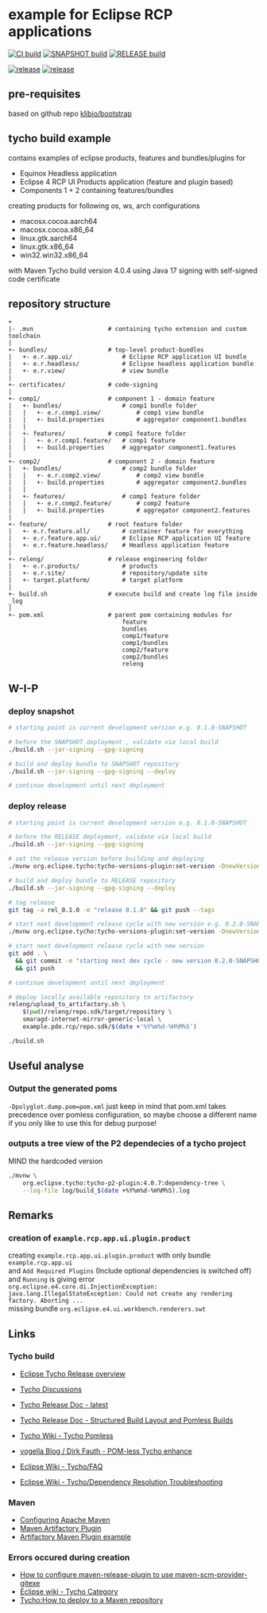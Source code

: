 # example for Eclipse RCP applications

[![CI build](https://github.com/klibio/example.pde.rcp/actions/workflows/10_build-validation.yml/badge.svg)](https://github.com/klibio/example.pde.rcp/actions/workflows/10_build-validation.yml)
[![SNAPSHOT build](https://github.com/klibio/example.pde.rcp/actions/workflows/20_snapshot-deployment.yml/badge.svg)](https://github.com/klibio/example.pde.rcp/actions/workflows/20_snapshot-deployment.yml)
[![RELEASE build](https://github.com/klibio/example.pde.rcp/actions/workflows/30_release-deployment/badge.svg)](https://github.com/klibio/example.pde.rcp/actions/workflows/30_release-deployment.yml)

[![release](https://reposilite.klib.io/api/badge/latest/releases/example/rcp/products/?color=40c14a&name=example.pde.rcp)](https://reposilite.klib.io/#/releases/example/rcp/products)
[![release](https://reposilite.klib.io/api/badge/latest/snapshots/example/rcp/products/?color=40c14a&name=example.pde.rcp)](https://reposilite.klib.io/#/snapshots/example/rcp/products)

## pre-requisites

based on github repo [klibio/bootstrap](https://github.com/klibio/bootstrap)

## tycho build example

contains examples of eclipse products, features and bundles/plugins for

* Equinox Headless application
* Eclipse 4 RCP UI Products application (feature and plugin based)
* Components 1 + 2 containing features/bundles

creating products for following os, ws, arch configurations

* macosx.cocoa.aarch64
* macosx.cocoa.x86_64
* linux.gtk.aarch64
* linux.gtk.x86_64
* win32.win32.x86_64

with Maven Tycho build version 4.0.4
using Java 17
signing with self-signed code certificate

## repository structure

```text
+
|- .mvn                     # containing tycho extension and custom toolchain
|
+- bundles/                 # top-level product-bundles
|   +- e.r.app.ui/              # Eclipse RCP application UI bundle 
|   +- e.r.headless/            # Eclipse headless application bundle 
|   +- e.r.view/                # view bundle
|
+- certificates/            # code-signing
|
+- comp1/                   # component 1 - domain feature
|   +- bundles/                 # comp1 bundle folder
|   |   +- e.r.comp1.view/          # comp1 view bundle
|   |   +- build.properties         # aggregator component1.bundles
|   |
|   +- features/            # comp1 feature folder
|   |   +- e.r.comp1.feature/   # comp1 feature
|   |   +- build.properties     # aggregator component1.features
|
+- comp2/                   # component 2 - domain feature
|   +- bundles/                 # comp2 bundle folder
|   |   +- e.r.comp2.view/          # comp2 view bundle
|   |   +- build.properties         # aggregator component2.bundles
|   |
|   +- features/                # comp1 feature folder
|   |   +- e.r.comp2.feature/       # comp2 feature
|   |   +- build.properties         # aggregator component2.features
|
+- feature/                 # root feature folder
|   +- e.r.feature.all/         # container feature for everything
|   +- e.r.feature.app.ui/      # Eclipse RCP application UI feature
|   +- e.r.feature.headless/    # Headless application feature
|
+- releng/                  # release engineering folder
|   +- e.r.products/            # products
|   +- e.r.site/                # repository/update site
|   +- target.platform/         # target platform
|
+- build.sh                 # execute build and create log file inside _log
|
+- pom.xml                  # parent pom containing modules for
                                feature
                                bundles
                                comp1/feature
                                comp1/bundles
                                comp2/feature
                                comp2/bundles
                                releng

```

## W-I-P



### deploy snapshot

```bash
# starting point is current development version e.g. 0.1.0-SNAPSHOT

# before the SNAPSHOT deployment , validate via local build
./build.sh --jar-signing --gpg-signing

# build and deploy bundle to SNAPSHOT repository
./build.sh --jar-signing --gpg-signing --deploy

# continue development until next deployment
```

### deploy release

```bash
# starting point is current development version e.g. 0.1.0-SNAPSHOT

# before the RELEASE deployment, validate via local build
./build.sh --jar-signing --gpg-signing

# set the release version before building and deploying
./mvnw org.eclipse.tycho:tycho-versions-plugin:set-version -DnewVersion=0.1.0

# build and deploy bundle to RELEASE repository
./build.sh --jar-signing --gpg-signing --deploy

# tag release
git tag -a rel_0.1.0 -m "release 0.1.0" && git push --tags

# start next development release cycle with new version e.g. 0.2.0-SNAPSHOT
./mvnw org.eclipse.tycho:tycho-versions-plugin:set-version -DnewVersion=0.2.0-SNAPSHOT

# start next development release cycle with new version 
git add . \
  && git commit -m "starting next dev cycle - new version 0.2.0-SNAPSHOT" \
  && git push

# continue development until next deployment
```

```bash
# deploy locally available repository to artifactory
releng/upload_to_artifactory.sh \
    $(pwd)/releng/repo.sdk/target/repository \
    smaragd-internet-mirror-generic-local \
    example.pde.rcp/repo.sdk/$(date +'%Y%m%d-%H%M%S')
```
```bash
./build.sh
```

## Useful analyse

### Output the generated poms

`-Dpolyglot.dump.pom=pom.xml` just keep in mind that pom.xml takes
precedence over pomless configuration, so maybe choose a different name
if you only like to use this for debug purpose!

### outputs a tree view of the P2 dependecies of a tycho project 

MIND the hardcoded version

```bash
./mvnw \
    org.eclipse.tycho:tycho-p2-plugin:4.0.7:dependency-tree \
    --log-file log/build_$(date +%Y%m%d-%H%M%S).log
```

## Remarks

### creation of `example.rcp.app.ui.plugin.product`

creating `example.rcp.app.ui.plugin.product` with only bundle `example.rcp.app.ui` \
and `Add Required Plugins` (Include optional dependencies is switched off) \
and `Running` is giving error \
`org.eclipse.e4.core.di.InjectionException: java.lang.IllegalStateException: Could not create any rendering factory. Aborting ...` \
missing bundle `org.eclipse.e4.ui.workbench.renderers.swt`

## Links

### Tycho build

* [Eclipse Tycho Release overview](https://projects.eclipse.org/projects/technology.tycho)
* [Tycho Discussions](https://github.com/eclipse-tycho/tycho/discussions)
* [Tycho Release Doc - latest](https://tycho.eclipseprojects.io/doc/master/StructuredBuild.html)
* [Tycho Release Doc - Structured Build Layout and Pomless Builds](https://tycho.eclipseprojects.io/doc/master/StructuredBuild.html)
* [Tycho Wiki - Tycho Pomless](https://github.com/eclipse-tycho/tycho/wiki/Tycho-Pomless)

* [vogella Blog / Dirk Fauth - POM-less Tycho enhance](https://www.vogella.com/blog/pom-less-tycho-enhanced/)
* [Eclipse Wiki - Tycho/FAQ](https://wiki.eclipse.org/Tycho/FAQ)
* [Eclipse Wiki - Tycho/Dependency Resolution Troubleshooting](https://wiki.eclipse.org/Tycho/Dependency_Resolution_Troubleshooting)

### Maven

* [Configuring Apache Maven](https://maven.apache.org/configure.html)
* [Maven Artifactory Plugin](https://github.com/jfrog/artifactory-maven-plugin)
* [Artifactory Maven Plugin example](https://github.com/jfrog/project-examples/tree/master/artifactory-maven-plugin-example)

### Errors occured during creation

* [How to configure maven-release-plugin to use maven-scm-provider-gitexe](https://stackoverflow.com/questions/50633906/how-to-configure-maven-release-plugin-to-use-maven-scm-provider-gitexe-shallow)
* [Eclipse wiki - Tycho Category](https://wiki.eclipse.org/Category:Tycho)
* [Tycho:How to deploy to a Maven repository](https://wiki.eclipse.org/Tycho:How_to_deploy_to_a_Maven_repository)
